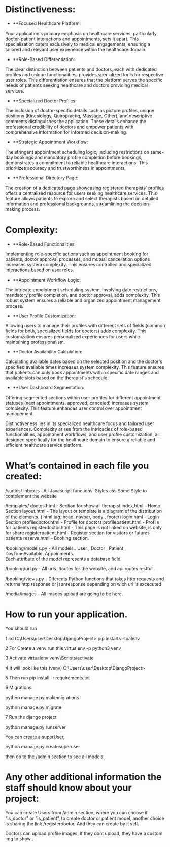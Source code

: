 # Distinctiveness:

* **Focused Healthcare Platform:

Your application's primary emphasis on healthcare services, particularly doctor-patient interactions and appointments, sets it apart. This specialization caters exclusively to medical engagements, ensuring a tailored and relevant user experience within the healthcare domain.

* **Role-Based Differentiation:

The clear distinction between patients and doctors, each with dedicated profiles and unique functionalities, provides specialized tools for respective user roles. This differentiation ensures that the platform serves the specific needs of patients seeking healthcare and doctors providing medical services.

* **Specialized Doctor Profiles:

The inclusion of doctor-specific details such as picture profiles, unique positions (Kinesiology, Quiropractiq, Massage, Other), and descriptive comments distinguishes the application. These details enhance the professional credibility of doctors and empower patients with comprehensive information for informed decision-making.

* **Strategic Appointment Workflow:

The stringent appointment scheduling logic, including restrictions on same-day bookings and mandatory profile completion before bookings, demonstrates a commitment to reliable healthcare interactions. This prioritizes accuracy and trustworthiness in appointments.

* **Professional Directory Page:

The creation of a dedicated page showcasing registered therapists' profiles offers a centralized resource for users seeking healthcare services. This feature allows patients to explore and select therapists based on detailed information and professional backgrounds, streamlining the decision-making process.

# Complexity:

* **Role-Based Functionalities:

Implementing role-specific actions such as appointment booking for patients, doctor approval processes, and mutual cancellation options increases system complexity. This ensures controlled and specialized interactions based on user roles.

* **Appointment Workflow Logic:

The intricate appointment scheduling system, involving date restrictions, mandatory profile completion, and doctor approval, adds complexity. This robust system ensures a reliable and organized appointment management process.

* **User Profile Customization:

Allowing users to manage their profiles with different sets of fields (common fields for both, specialized fields for doctors) adds complexity. This customization ensures personalized experiences for users while maintaining professionalism.

* **Doctor Availability Calculation:

Calculating available dates based on the selected position and the doctor's specified available times increases system complexity. This feature ensures that patients can only book appointments within specific date ranges and available slots based on the therapist's schedule.

* **User Dashboard Segmentation:

Offering segmented sections within user profiles for different appointment statuses (next appointments, approved, canceled) increases system complexity. This feature enhances user control over appointment management.

Distinctiveness lies in its specialized healthcare focus and tailored user experiences. Complexity arises from the intricacies of role-based functionalities, appointment workflows, and user profile customization, all designed specifically for the healthcare domain to ensure a reliable and efficient healthcare service platform.

# What’s contained in each file you created:

/statics/
inbox.js . All Javascript functions.
Styles.css Some Style to complement the website

/templates/
doctos.html - Section for show all therapist
index.html - Home Section
layout.html - The layout or template is a diagram of the distribution of the elements. ( html tag, head, navbar, body , footer)
login.html - Login Section
profiledoctor.html - Profile for doctors
profilepatient.html - Profile for patients
registerdoctor.html - This page is not linked on website, is only for share
registerpatient.html - Register section for visitors or futures patients
reserva.html - Booking section.

/booking/models.py - All models..
User , Doctor , Patient , DayTimeAvailable, Appoinments.  
Each attribute of the model represents a database field

/booking/url.py - All urls..Routes for the website, and api routes restfull.

/booking/views.py - Diferents Python functions that takes http requests and returns http response or jsonresponse depending on wich url is excecuted

/media/images - All images upload are going to be here.

# How to run your application.

You should run

1 cd C:\Users\user\Desktop\DjangoProject> pip install virtualenv

2 For Create a venv run this virtualenv -p python3 venv

3 Activate virtualenv venv\Scripts\activate

4 It will look like this (venv) C:\Users\user\Desktop\DjangoProject>

5 Then run pip install -r requirements.txt

6 Migrations:

python manage.py makemigrations

python manage.py migrate

7 Run the django project

python manage.py runserver

You can create a superUser,

python manage.py createsuperuser

then go to the /admin section to see all models.

# Any other additional information the staff should know about your project:

You can create Users from /admin section, where you can choose if “is_doctor” or “is_patient”, to create doctor or patient model, another choice is sharing the link /registerdoctor. And they can create by it self.

Doctors can upload profile images, if they dont upload, they have a custom img to show .
